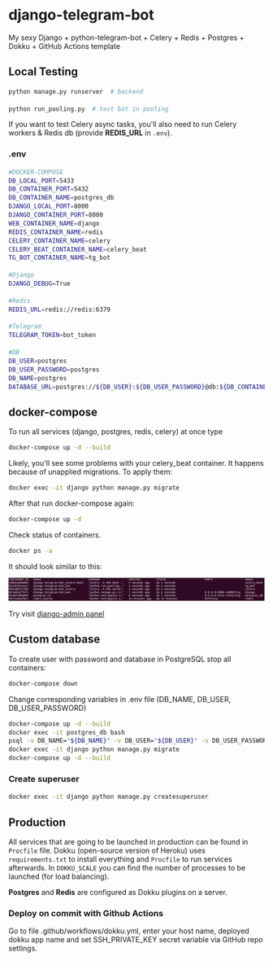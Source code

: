 # django-telegram-bot
My sexy Django + python-telegram-bot + Celery + Redis + Postgres + Dokku + GitHub Actions template

## Local Testing

``` bash
python manage.py runserver  # backend

python run_pooling.py  # test bot in pooling
```

If you want to test Celery async tasks, you'll also need to run Celery workers & Redis db (provide __REDIS_URL__ in `.env`). 

### .env

``` bash
#DOCKER-COMPOSE
DB_LOCAL_PORT=5433
DB_CONTAINER_PORT=5432
DB_CONTAINER_NAME=postgres_db
DJANGO_LOCAL_PORT=8000
DJANGO_CONTAINER_PORT=8000
WEB_CONTAINER_NAME=django
REDIS_CONTAINER_NAME=redis
CELERY_CONTAINER_NAME=celery
CELERY_BEAT_CONTAINER_NAME=celery_beat
TG_BOT_CONTAINER_NAME=tg_bot

#Django
DJANGO_DEBUG=True

#Redis
REDIS_URL=redis://redis:6379

#Telegram
TELEGRAM_TOKEN=bot_token

#DB
DB_USER=postgres
DB_USER_PASSWORD=postgres
DB_NAME=postgres
DATABASE_URL=postgres://${DB_USER}:${DB_USER_PASSWORD}@db:${DB_CONTAINER_PORT}/${DB_NAME}


```

## docker-compose

To run all services (django, postgres, redis, celery) at once type
``` bash
docker-compose up -d --build
```
Likely, you'll see some problems with your celery_beat container. It happens
because of unapplied migrations. To apply them:
``` bash
docker exec -it django python manage.py migrate
```
After that run docker-compose again:
``` bash
docker-compose up -d 
```
Check status of containers.
``` bash
docker ps -a
```
It should look similar to this:
<p align="left">
    <img src="./.github/imgs/containers_status.png">
</p>

Try visit <a href="http://0.0.0.0:8000/tgadmin">django-admin panel</a>

## Custom database

To create user with password and database in PostgreSQL stop all containers: 
``` bash
docker-compose down
```
Change corresponding variables in .env file (DB_NAME, DB_USER, DB_USER_PASSWORD)<br>
```bash 
docker-compose up -d --build
docker exec -it postgres_db bash
psql -v DB_NAME="${DB_NAME}" -v DB_USER="${DB_USER}" -v DB_USER_PASSWORD="'${DB_USER_PASSWORD}'" -U postgres < sql/init.sql
docker exec -it django python manage.py migrate
docker-compose up -d --build
```

### Create superuser

``` bash
docker exec -it django python manage.py createsuperuser
```

## Production 

All services that are going to be launched in production can be found in `Procfile` file. Dokku (open-source version of Heroku) uses `requirements.txt` to install everything and `Procfile` to run services afterwards. In `DOKKU_SCALE` you can find the number of processes to be launched (for load balancing).

**Postgres** and **Redis** are configured as Dokku plugins on a server. 

### Deploy on commit with Github Actions

Go to file .github/workflows/dokku.yml, enter your host name, deployed dokku app name and set SSH_PRIVATE_KEY secret variable via GitHub repo settings.
